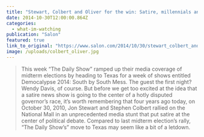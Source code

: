 ```yaml
---
title: "Stewart, Colbert and Oliver for the win: Satire, millennials and fear of an extreme right-wing Senate"
date: 2014-10-30T12:00:00.864Z
categories:
  - what-im-watching
publication: "Salon"
featured: true
link_to_original: "https://www.salon.com/2014/10/30/stewart_colbert_and_oliver_for_the_win_satire_millennials_and_fear_of_an_extreme_right_wing_senate/"
image: /uploads/colbert_oliver.jpg
---
```


> This week “The Daily Show” ramped up their media coverage of midterm elections by heading to Texas for a week of shows entitled Democalypse 2014: South by South Mess. The guest the first night? Wendy Davis, of course. But before we get too excited at the idea that a satire news show is going to the center of a hotly disputed governor’s race, it’s worth remembering that four years ago today, on October 30, 2010, Jon Stewart and Stephen Colbert rallied on the National Mall in an unprecedented media stunt that put satire at the center of political debate. Compared to last midterm election’s rally, “The Daily Show’s” move to Texas may seem like a bit of a letdown.
